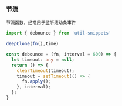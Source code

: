 ### 节流

`节流函数，经常用于监听滚动条事件`

<template>
    <b>使用</b>
</template>

```ts
import { debounce } from 'util-snippets'

deepClone(fn(),time)
```

<template>
    <b>代码</b>
</template>

```ts
const debounce = (fn, interval = 600) => {
  let timeout: any = null;
  return () => {
    clearTimeout(timeout);
    timeout = setTimeout(() => {
      fn.apply();
    }, interval);
  };
}
```


<style>
    b {
        color: #3eaf7c;
    }
</style>

